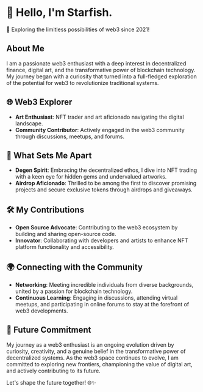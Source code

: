 # 👋 Hello, I'm Starfish.

🚀 Exploring the limitless possibilities of web3 since 2021!

## About Me

I am a passionate web3 enthusiast with a deep interest in decentralized finance, digital art, and the transformative power of blockchain technology. My journey began with a curiosity that turned into a full-fledged exploration of the potential for web3 to revolutionize traditional systems.

## 🌐 Web3 Explorer

- **Art Enthusiast**: NFT trader and art aficionado navigating the digital landscape.
- **Community Contributor**: Actively engaged in the web3 community through discussions, meetups, and forums.

## 💎 What Sets Me Apart

- **Degen Spirit**: Embracing the decentralized ethos, I dive into NFT trading with a keen eye for hidden gems and undervalued artworks.
- **Airdrop Aficionado**: Thrilled to be among the first to discover promising projects and secure exclusive tokens through airdrops and giveaways.

## 🛠️ My Contributions

- **Open Source Advocate**: Contributing to the web3 ecosystem by building and sharing open-source code.
- **Innovator**: Collaborating with developers and artists to enhance NFT platform functionality and accessibility.

## 🌍 Connecting with the Community

- **Networking**: Meeting incredible individuals from diverse backgrounds, united by a passion for blockchain technology.
- **Continuous Learning**: Engaging in discussions, attending virtual meetups, and participating in online forums to stay at the forefront of web3 developments.

## 🚀 Future Commitment

My journey as a web3 enthusiast is an ongoing evolution driven by curiosity, creativity, and a genuine belief in the transformative power of decentralized systems. As the web3 space continues to evolve, I am committed to exploring new frontiers, championing the value of digital art, and actively contributing to its future.

Let's shape the future together! 🌐✨
